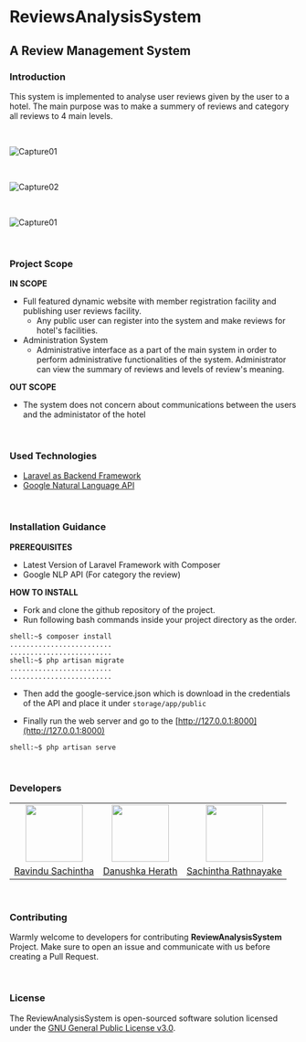 # ReviewsAnalysisSystem
## A Review Management System

### Introduction
This system is implemented to analyse user reviews given by the user to a hotel. The main purpose was to make a summery of reviews and category all reviews to 4 main levels.

<br>

![Capture01](./readme-assets/Capture01.PNG)

<br>

![Capture02](./readme-assets/Capture02.PNG)

<br>

![Capture01](./readme-assets/Capture03.PNG)

<br>

### Project Scope

**IN SCOPE**
- Full featured dynamic website with member registration facility and publishing user reviews facility.
  - Any public user can register into the system and make reviews for hotel's facilities.
- Administration System 
  - Administrative interface as a part of the main system in order to perform administrative functionalities of the system. Administrator can view the summary of reviews and levels of review's meaning.

**OUT SCOPE**
- The system does not concern about communications between the users and the administator of the hotel

<br>

### Used Technologies

- [Laravel as Backend Framework](https://laravel.com/)
- [Google Natural Language API](https://cloud.google.com/natural-language/)

<br>

### Installation Guidance

**PREREQUISITES**

- Latest Version of Laravel Framework with Composer
- Google NLP API (For category the review)

**HOW TO INSTALL**

- Fork and clone the github repository of the project.
- Run following bash commands inside your project directory as the order.

```console
shell:~$ composer install
.........................
.........................
shell:~$ php artisan migrate
.........................
.........................
```

- Then add the google-service.json which is download in the credentials of the API and place it under 
```storage/app/public```


- Finally run the web server and go to the [http://127.0.0.1:8000](http://127.0.0.1:8000)

```console
shell:~$ php artisan serve
```

<br>

### Developers
<table>
<tr>
<td align="center"><img src="https://avatars0.githubusercontent.com/u/25032998?s=460&v=4" width=100></td>
<td align="center"><img src="https://avatars0.githubusercontent.com/u/12469768?s=400&v=4" width=100></td>
<td align="center"><img src="https://avatars0.githubusercontent.com/u/29378743?s=400&v=4" width=100></td>
</tr>
<tr>
<td align="center"><a href="https://github.com/RavinduSachintha">Ravindu Sachintha</a></td>
<td align="center"><a href="https://github.com/Danushka96">Danushka Herath</a></td>
<td align="center"><a href="https://github.com/Sacheerc/">Sachintha Rathnayake</a></td>
</tr>
</table>

<br>

### Contributing
Warmly welcome to developers for contributing **ReviewAnalysisSystem** Project. Make sure to open an issue and communicate with us before 
creating a Pull Request.

<br>

### License

The ReviewAnalysisSystem is open-sourced software solution licensed under the [GNU General Public License v3.0](./LICENSE).

